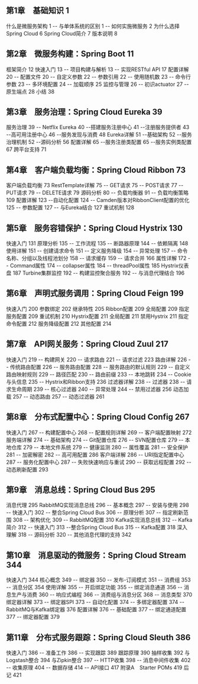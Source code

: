 ## 第1章　基础知识	1
什么是微服务架构	1
-- 与单体系统的区别	1
-- 如何实施微服务	2
为什么选择Spring Cloud	6
Spring Cloud简介	7
版本说明	8
## 第2章　微服务构建：Spring Boot	11
框架简介	12
快速入门	13
-- 项目构建与解析	13
-- 实现RESTful API	17
配置详解	20
-- 配置文件	20
-- 自定义参数	22
-- 参数引用	22
-- 使用随机数	23
-- 命令行参数	23
-- 多环境配置	24
-- 加载顺序	25
监控与管理	26
-- 初识actuator	27
-- 原生端点	28
小结	38
## 第3章　服务治理：Spring Cloud Eureka	39
服务治理	39
-- Netflix Eureka	40
--搭建服务注册中心	41
--注册服务提供者	43
--高可用注册中心	46
--服务发现与消费	48
Eureka详解	51
--基础架构	52
--服务治理机制	52
--源码分析	56
配置详解	65
--服务注册类配置	65
--服务实例类配置	67
跨平台支持	71
## 第4章　客户端负载均衡：Spring Cloud Ribbon	73
客户端负载均衡	73
RestTemplate详解	75
-- GET请求	75
-- POST请求	77
-- PUT请求	79
-- DELETE请求	79
源码分析	80
-- 负载均衡器	91
-- 负载均衡策略	109
配置详解	123
--自动化配置	124
-- Camden版本对RibbonClient配置的优化	125
-- 参数配置	127
-- 与Eureka结合	127
重试机制	128
## 第5章　服务容错保护：Spring Cloud Hystrix	130
快速入门	131
原理分析	135
-- 工作流程	135
-- 断路器原理	144
-- 依赖隔离	148
使用详解	151
-- 创建请求命令	151
-- 定义服务降级	154
-- 异常处理	157
-- 命令名称、分组以及线程池划分	158
-- 请求缓存	159
-- 请求合并	166
属性详解	172
-- Command属性	174
-- collapser属性	184
-- threadPool属性	185
Hystrix仪表盘	187
Turbine集群监控	192
-- 构建监控聚合服务	192
-- 与消息代理结合	196
## 第6章　声明式服务调用：Spring Cloud Feign	199
快速入门	200
参数绑定	202
继承特性	205
Ribbon配置	209
全局配置	209
指定服务配置	209
重试机制	210
Hystrix配置	211
全局配置	211
禁用Hystrix	211
指定命令配置	212
服务降级配置	212
其他配置	214
## 第7章　API网关服务：Spring Cloud Zuul	217
快速入门	219
-- 构建网关	220
-- 请求路由	221
-- 请求过滤	223
路由详解	226
-- 传统路由配置	226
-- 服务路由配置	228
-- 服务路由的默认规则	229
-- 自定义路由映射规则	229
-- 路径匹配	230
-- 路由前缀	233
-- 本地跳转	234
-- Cookie与头信息	235
-- Hystrix和Ribbon支持	236
过滤器详解	238
-- 过滤器	238
-- 请求生命周期	239
-- 核心过滤器	240
-- 异常处理	244
-- 禁用过滤器	256
动态加载	257
-- 动态路由	257
-- 动态过滤器	261
## 第8章　分布式配置中心：Spring Cloud Config	267
快速入门	267
-- 构建配置中心	268
-- 配置规则详解	269
-- 客户端配置映射	272
服务端详解	274
-- 基础架构	274
-- Git配置仓库	276
-- SVN配置仓库	279
-- 本地仓库	279
-- 本地文件系统	279
-- 健康监测	280
-- 属性覆盖	281
-- 安全保护	281
-- 加密解密	282
-- 高可用配置	286
客户端详解	286
-- URI指定配置中心	287
-- 服务化配置中心	287
-- 失败快速响应与重试	290
-- 获取远程配置	292
-- 动态刷新配置	293
## 第9章　消息总线：Spring Cloud Bus	295
消息代理	295
RabbitMQ实现消息总线	296
-- 基本概念	297
-- 安装与使用	298
-- 快速入门	302
-- 整合Spring Cloud Bus	306
-- 原理分析	307
-- 指定刷新范围	308
-- 架构优化	309
-- RabbitMQ配置	310
Kafka实现消息总线	312
-- Kafka简介	312
-- 快速入门	313
--整合Spring Cloud Bus	315
-- Kafka配置	318
深入理解	318
-- 源码分析	320
-- 其他消息代理的支持	342
## 第10章　消息驱动的微服务：Spring Cloud Stream	344
快速入门	344
核心概念	349
-- 绑定器	350
-- 发布-订阅模式	351
-- 消费组	353
-- 消息分区	354
使用详解	355
-- 开启绑定功能	355
-- 绑定消息通道	356
-- 消息生产与消费	360
-- 响应式编程	366
-- 消费组与消息分区	368
-- 消息类型	370
绑定器详解	373
-- 绑定器SPI	373
-- 自动化配置	374
-- 多绑定器配置	374
-- RabbitMQ与Kafka绑定器	376
配置详解	376
-- 基础配置	377
-- 绑定通道配置	377
-- 绑定器配置	379
## 第11章　分布式服务跟踪：Spring Cloud Sleuth	386
快速入门	386
-- 准备工作	386
-- 实现跟踪	389
跟踪原理	390
抽样收集	392
与Logstash整合	394
与Zipkin整合	397
-- HTTP收集	398
-- 消息中间件收集	402
-- 收集原理	404
-- 数据存储	414
-- API接口	417
附录A　Starter POMs	419
后记	421
